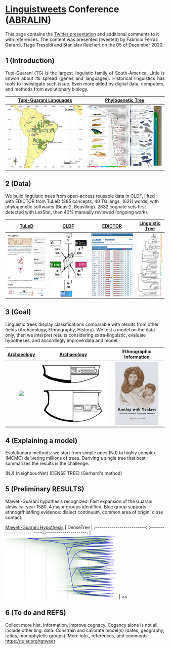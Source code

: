 # [Linguistweets](https://www.linguistweets.org) Conference ([ABRALIN](https://www.abralin.org))

This page contains the [Twitter presentation]() and additional comments to it with references. The content was presented (tweeted) by Fabrício Ferraz Gerardi, Tiago Tresoldi and Stanislav Reichert on the 05 of December 2020.

## 1 (Introduction)

<div align="justify">

Tupí-Guaraní (TG) is the largest linguistic family of South-America. Little is knwon about its spread (genes and languages). Historical linguistics has tools to investigate such issue. Even more aided by digital data, computers, and methods from evolutionary biology.

</div>


[Tupí-Guaraní Languages](https://glottolog.org/resource/languoid/id/tupi1276) |  [Phylogenetic Tree](https://www.pnas.org/content/116/45/22657)
:-------------------------:|:-------------------------:
<img src="TG_map.png" width="260" height="200"> | <img src="F1.large.jpg" width="260" height="200">

## 2 (Data)

We build linguistic trees from open-access reusable data in CLDF, lifted with EDICTOR from TuLeD (285 concepts, 40 TG langs, 16211 words) with phylogenetic softwares (Beast2, Beastling). 2832 cognate sets first detected with LexStat, then 40% manually reviewed (ongoing work).

[TuLeD](https://tuled.org) |  [CLDF](https://cldf.clld.org) | [EDICTOR](https://digling.org/edictor/) | [Linguistic Tree](https://www.pnas.org/content/116/21/10317)      |
:-------------------------:|:-------------------------:|:-------------------------:|:--------------------------:
<img src="tuled.png" width="280" height="200"> | <img src="cldf.png" width="280" height="200"> | <img src="edictor.png" width="280" height="200"> | <img src="F2.large.jpg"  height="200">


## 3 (Goal)

Linguistic trees display classifications comparable with results from other fields (Archaeology, Ethnography, History). We test a model on the data only, then we interpret results considering extra-linguistic, evaluate hypotheses, and accordingly improve data and model. 

[Archaeology](https://amazonexpand.wixsite.com/expand) | [Archaeology](https://raw.githubusercontent.com/jgregoriods/rxpand/master/img/tutish.png) | Ethnographic Information
:-------------------------:|:-------------------------:|:---------------------:|
<img src="https://static.wixstatic.com/media/7bbfe9_af29f695208b4b56a8468c205806fd75~mv2.png/v1/fill/w_538,h_658,al_c,usm_0.66_1.00_0.01/EmbeddedImage%20(1).png" height="200"> | <img src="tutish.png" height="200"> | <img src="bookCover.png" height="200">


## 4 (Explaining a model)

Evolutionary methods: we start from simple ones (NJ) to highly complex (MCMC) delivering millions of trees. Deriving a single tree that best summarizes the results is the challenge.

(NJ) (NeighbourNet) (DENSE TREE) (Gerhard's method)


## 5 (Preliminary RESULTS)

Mawetí-Guaraní hypothesis recognized. Fast expansion of the Guaraní slows ca. year 1580. 4 major groups identified. Blue group supports ethnogr/hist/ling evidence: dialect continuum, common area of origin, close contact. 

[Mawetí-Guaraní Hypothesis](https://glottolog.org/resource/languoid/id/mawe1252) | DenseTree     |
:-------------------------:|:-------------------------:|:--------------------:
  | <img src="DensiTree_TG.png" height="200"> | <>


## 6 (To do and REFS)

Collect more hist. information, improve cognacy. Cogancy alone is not all, include other ling. data. Constrain and calibrate model(s) (dates, geography, ratios, monophyletic groups). More info., references, and comments: https://tular.org/tgtweet 
